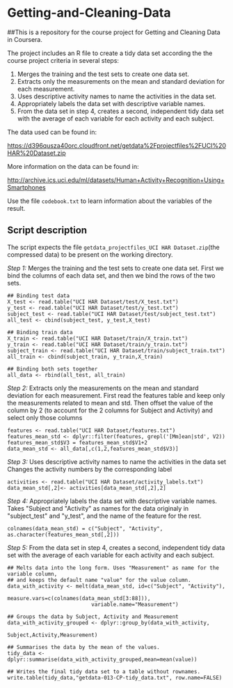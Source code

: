 # Getting-and-Cleaning-Data
##This is a repository for the course project for Getting and Cleaning Data in Coursera.

The project includes an R file to create a tidy data set according the the course project criteria in several steps:

1. Merges the training and the test sets to create one data set.
2. Extracts only the measurements on the mean and standard deviation for each measurement. 
3. Uses descriptive activity names to name the activities in the data set.
4. Appropriately labels the data set with descriptive variable names. 
5. From the data set in step 4, creates a second, independent tidy data set with the average of each variable for each activity and each subject.

The data used can be found in:

https://d396qusza40orc.cloudfront.net/getdata%2Fprojectfiles%2FUCI%20HAR%20Dataset.zip 

More information on the data can be found in:

http://archive.ics.uci.edu/ml/datasets/Human+Activity+Recognition+Using+Smartphones 

Use the file `codebook.txt` to learn information about the variables of the result.

## Script description

The script expects the file `getdata_projectfiles_UCI HAR Dataset.zip`(the compressed data) to be present on the working directory.

*Step 1:* Merges the training and the test sets to create one data set.
First we bind the columns of each data set, and then we bind the rows of the two sets.
```
## Binding test data
X_test <- read.table("UCI HAR Dataset/test/X_test.txt")
y_test <- read.table("UCI HAR Dataset/test/y_test.txt")
subject_test <- read.table("UCI HAR Dataset/test/subject_test.txt")
all_test <- cbind(subject_test, y_test,X_test)

## Binding train data
X_train <- read.table("UCI HAR Dataset/train/X_train.txt")
y_train <- read.table("UCI HAR Dataset/train/y_train.txt")
subject_train <- read.table("UCI HAR Dataset/train/subject_train.txt")
all_train <- cbind(subject_train, y_train,X_train)

## Binding both sets together
all_data <- rbind(all_test, all_train)
```

*Step 2:* Extracts only the measurements on the mean and standard deviation for each measurement. 
First read the features table and keep only the measurements related to mean and std.
Then offset the value of the column by 2 (to account for the 2 columns for Subject and Activity) and select only those columns
```
features <- read.table("UCI HAR Dataset/features.txt")    
features_mean_std <- dplyr::filter(features, grepl('[Mm]ean|std', V2))
features_mean_std$V3 = features_mean_std$V1+2
data_mean_std <- all_data[,c(1,2,features_mean_std$V3)]
```

*Step 3:* Uses descriptive activity names to name the activities in the data set
Changes the activity numbers by the corresponding label
```
activities <- read.table("UCI HAR Dataset/activity_labels.txt")
data_mean_std[,2]<- activities[data_mean_std[,2],2]
```

*Step 4:* Appropriately labels the data set with descriptive variable names. 
Takes "Subject and "Activity" as names for the data originaly in "subject_test" and "y_test", 
and the name of the feature for the rest.
```
colnames(data_mean_std) = c("Subject", "Activity", as.character(features_mean_std[,2]))
```

*Step 5:* From the data set in step 4, creates a second, independent tidy data set with the average of each variable for each activity and each subject.
```
## Melts data into the long form. Uses "Measurement" as name for the variable column, 
## and keeps the default name "value" for the value column.
data_with_activity <- melt(data_mean_std, id=c("Subject", "Activity"), 
                           measure.vars=c(colnames(data_mean_std[3:88])),
						   variable.name="Measurement")

## Groups the data by Subject, Activity and Measurement
data_with_activity_grouped <- dplyr::group_by(data_with_activity,
											Subject,Activity,Measurement)

## Summarises the data by the mean of the values.
tidy_data <- dplyr::summarise(data_with_activity_grouped,mean=mean(value))

## Writes the final tidy data set to a table without rownames.
write.table(tidy_data,"getdata-013-CP-tidy_data.txt", row.name=FALSE)
```
